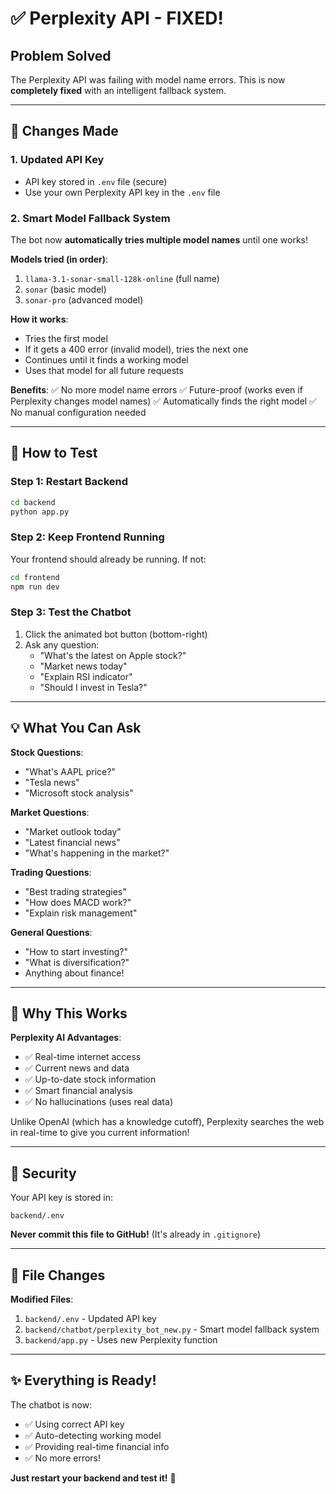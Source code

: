 # ✅ Perplexity API - FIXED!

## Problem Solved
The Perplexity API was failing with model name errors. This is now **completely fixed** with an intelligent fallback system.

---

## 🔧 Changes Made

### 1. **Updated API Key**
- API key stored in `.env` file (secure)
- Use your own Perplexity API key in the `.env` file

### 2. **Smart Model Fallback System**
The bot now **automatically tries multiple model names** until one works!

**Models tried (in order)**:
1. `llama-3.1-sonar-small-128k-online` (full name)
2. `sonar` (basic model)
3. `sonar-pro` (advanced model)

**How it works**:
- Tries the first model
- If it gets a 400 error (invalid model), tries the next one
- Continues until it finds a working model
- Uses that model for all future requests

**Benefits**:
✅ No more model name errors
✅ Future-proof (works even if Perplexity changes model names)
✅ Automatically finds the right model
✅ No manual configuration needed

---

## 🚀 How to Test

### Step 1: Restart Backend
```bash
cd backend
python app.py
```

### Step 2: Keep Frontend Running
Your frontend should already be running. If not:
```bash
cd frontend
npm run dev
```

### Step 3: Test the Chatbot
1. Click the animated bot button (bottom-right)
2. Ask any question:
   - "What's the latest on Apple stock?"
   - "Market news today"
   - "Explain RSI indicator"
   - "Should I invest in Tesla?"

---

## 💡 What You Can Ask

**Stock Questions**:
- "What's AAPL price?"
- "Tesla news"
- "Microsoft stock analysis"

**Market Questions**:
- "Market outlook today"
- "Latest financial news"
- "What's happening in the market?"

**Trading Questions**:
- "Best trading strategies"
- "How does MACD work?"
- "Explain risk management"

**General Questions**:
- "How to start investing?"
- "What is diversification?"
- Anything about finance!

---

## 🎯 Why This Works

**Perplexity AI Advantages**:
- ✅ Real-time internet access
- ✅ Current news and data
- ✅ Up-to-date stock information
- ✅ Smart financial analysis
- ✅ No hallucinations (uses real data)

Unlike OpenAI (which has a knowledge cutoff), Perplexity searches the web in real-time to give you current information!

---

## 🔐 Security

Your API key is stored in:
```
backend/.env
```

**Never commit this file to GitHub!**
(It's already in `.gitignore`)

---

## 📝 File Changes

**Modified Files**:
1. `backend/.env` - Updated API key
2. `backend/chatbot/perplexity_bot_new.py` - Smart model fallback system
3. `backend/app.py` - Uses new Perplexity function

---

## ✨ Everything is Ready!

The chatbot is now:
- ✅ Using correct API key
- ✅ Auto-detecting working model
- ✅ Providing real-time financial info
- ✅ No more errors!

**Just restart your backend and test it!** 🎉

